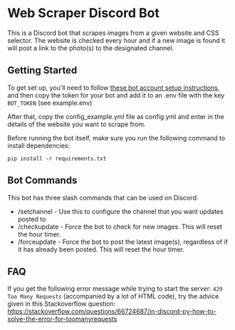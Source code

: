 # Web Scraper Discord Bot
This is a Discord bot that scrapes images from a given website and CSS selector. The website is checked every hour and if a new image is found it will post a link to the photo(s) to the designated channel.

## Getting Started
To get set up, you'll need to follow [these bot account setup instructions](https://discordpy.readthedocs.io/en/stable/discord.html), and then copy the token for your bot and add it to an .env file with the key `BOT_TOKEN` (see example.env)

After that, copy the config_example.yml file as config.yml and enter in the details of the website you want to scrape from.

Before running the bot itself, make sure you run the following command to install dependencies:

    pip install -r requirements.txt


## Bot Commands
This bot has three slash commands that can be used on Discord:
- /setchannel - Use this to configure the channel that you want updates posted to
- /checkupdate - Force the bot to check for new images. This will reset the hour timer.
- /forceupdate - Force the bot to post the latest image(s), regardless of if it has already been posted. This will reset the hour timer.


## FAQ

If you get the following error message while trying to start the server: `429 Too Many Requests` (accompanied by a lot of HTML code), try the advice given in this Stackoverflow question: https://stackoverflow.com/questions/66724687/in-discord-py-how-to-solve-the-error-for-toomanyrequests
